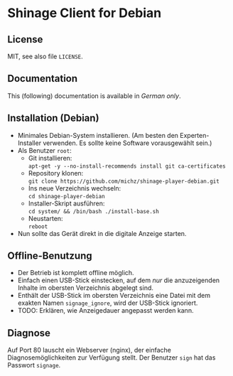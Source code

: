 Shinage Client for Debian
=========================

License
-------
MIT, see also file `LICENSE`.


Documentation
-------------

This (following) documentation is available in *German only*.



Installation (Debian)
---------------------

* Minimales Debian-System installieren.
  (Am besten den Experten-Installer verwenden.
   Es sollte keine Software vorausgewählt sein.)
* Als Benutzer `root`:
    * Git installieren:  
        `apt-get -y --no-install-recommends install git ca-certificates`
    * Repository klonen:  
        `git clone https://github.com/michz/shinage-player-debian.git`
    * Ins neue Verzeichnis wechseln:  
        `cd shinage-player-debian`
    * Installer-Skript ausführen:  
        `cd system/ && /bin/bash ./install-base.sh`
    * Neustarten:  
        `reboot`
* Nun sollte das Gerät direkt in die digitale Anzeige starten.



Offline-Benutzung
-----------------
* Der Betrieb ist komplett offline möglich.
* Einfach einen USB-Stick einstecken, auf dem *nur* die anzuzeigenden Inhalte
  im obersten Verzeichnis abgelegt sind.
* Enthält der USB-Stick im obersten Verzeichnis eine Datei mit dem exakten Namen
  `signage_ignore`, wird der USB-Stick ignoriert.
* TODO: Erklären, wie Anzeigedauer angepasst werden kann.


Diagnose
--------
Auf Port 80 lauscht ein Webserver (nginx),
der einfache Diagnosemöglichkeiten zur Verfügung stellt.
Der Benutzer `sign` hat das Passwort `signage`.


